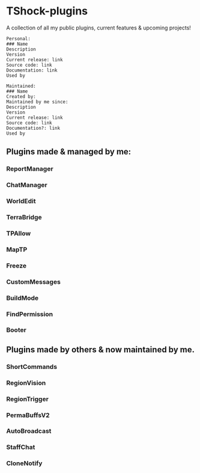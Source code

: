 # TShock-plugins
A collection of all my public plugins, current features &amp; upcoming projects!

```
Personal:
### Name
Description
Version
Current release: link
Source code: link
Documentation: link
Used by

Maintained:
### Name
Created by:
Maintained by me since:
Description
Version
Current release: link
Source code: link
Documentation?: link
Used by

```
## Plugins made & managed by me:

### ReportManager

### ChatManager

### WorldEdit

### TerraBridge

### TPAllow

### MapTP

### Freeze

### CustomMessages

### BuildMode

### FindPermission

### Booter

## Plugins made by others & now maintained by me.

### ShortCommands

### RegionVision

### RegionTrigger

### PermaBuffsV2

### AutoBroadcast

### StaffChat

### CloneNotify
